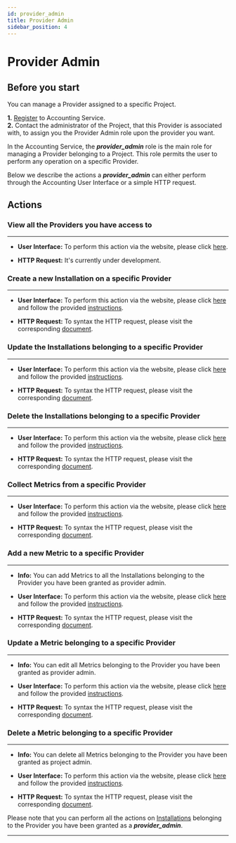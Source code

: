 ```yaml
---
id: provider_admin
title: Provider Admin
sidebar_position: 4
---
```


# Provider Admin

## Before you start

You can manage a Provider assigned to a specific Project.

**1.** [Register](/docs/guides/register.md) to Accounting Service.  
**2.** Contact the administrator of the Project, that this Provider is
associated with, to assign you the Provider Admin role upon the provider
you want.

In the Accounting Service, the **_provider_admin_** role is the main role
for managing a Provider belonging to a Project. This role permits the user
to perform any operation on a specific Provider.

Below we describe the actions a **_provider_admin_** can either perform
through the Accounting User Interface or a simple HTTP request.

## Actions

### View all the Providers you have access to

---

- **User Interface:**
  To perform this action via the website, please click [here](https://accounting.eosc-portal.eu/myProviders).

- **HTTP Request:**
  It's currently under development.

### Create a new Installation on a specific Provider

---

- **User Interface:**
  To perform this action via the website, please click [here](https://accounting.eosc-portal.eu/installations)
and follow the provided [instructions](https://argoeu.github.io/argo-accounting/docs/guides/ui_actions/installation#create-a-new-installation).

- **HTTP Request:**
  To syntax the HTTP request, please visit the corresponding [document](https://argoeu.github.io/argo-accounting/docs/api/installation#post---create-a-new-installation).

### Update the Installations belonging to a specific Provider

---

- **User Interface:**
  To perform this action via the website, please click [here](https://accounting.eosc-portal.eu/installations)
and follow the provided [instructions](https://argoeu.github.io/argo-accounting/docs/guides/ui_actions/installation#update-an-existing-installation).

- **HTTP Request:**
  To syntax the HTTP request, please visit the corresponding [document](https://argoeu.github.io/argo-accounting/docs/api/installation#patch---update-an-existing-installation).

### Delete the Installations belonging to a specific Provider

---

- **User Interface:**
  To perform this action via the website, please click [here](https://accounting.eosc-portal.eu/installations)
and follow the provided [instructions](https://argoeu.github.io/argo-accounting/docs/guides/ui_actions/installation#delete-an-existing-installation).

- **HTTP Request:**
  To syntax the HTTP request, please visit the corresponding [document](https://argoeu.github.io/argo-accounting/docs/api/installation#delete---delete-an-existing-installation).

### Collect Metrics from a specific Provider

---

- **User Interface:**
  To perform this action via the website, please click [here](https://accounting.eosc-portal.eu/myProviders)
and follow the provided [instructions](https://argoeu.github.io/argo-accounting/docs/guides/ui_actions/my_providers#collect-metrics-from-specific-provider).

- **HTTP Request:**
  To syntax the HTTP request, please visit the corresponding [document](https://argoeu.github.io/argo-accounting/docs/api/collect_metrics#get---collecting-metrics-from-specific-provider).

### Add a new Metric to a specific Provider

---

- **Info:**
  You can add Metrics to all the Installations belonging to the Provider you
have been granted as provider admin.

- **User Interface:**
  To perform this action via the website, please click [here](https://accounting.eosc-portal.eu/myProviders)
and follow the provided [instructions](https://argoeu.github.io/argo-accounting/docs/guides/ui_actions/my_providers#add-a-new-metric).

- **HTTP Request:**
  To syntax the HTTP request, please visit the corresponding [document](https://argoeu.github.io/argo-accounting/docs/api/metric#post---create-a-new-metric).

### Update a Metric belonging to a specific Provider

---

- **Info:**
  You can edit all Metrics belonging to the Provider you have been granted
as provider admin.

- **User Interface:**
  To perform this action via the website, please click [here](https://accounting.eosc-portal.eu/myProviders)
and follow the provided [instructions](https://argoeu.github.io/argo-accounting/docs/guides/ui_actions/my_providers#update-an-existing-metric).

- **HTTP Request:**
  To syntax the HTTP request, please visit the corresponding [document](https://argoeu.github.io/argo-accounting/docs/api/metric#patch---update-an-existing-metric).

### Delete a Metric belonging to a specific Provider

---

- **Info:**
  You can delete all Metrics belonging to the Provider you have been granted
as project admin.

- **User Interface:**
  To perform this action via the website, please click [here](https://accounting.eosc-portal.eu/myProviders)
and follow the provided [instructions](https://argoeu.github.io/argo-accounting/docs/guides/ui_actions/my_providers#delete-an-existing-metric).

- **HTTP Request:**
  To syntax the HTTP request, please visit the corresponding [document](https://argoeu.github.io/argo-accounting/docs/api/metric#delete---delete-an-existing-metric).

Please note that you can perform all the actions on [Installations](/docs/guides/installation_admin.md)
belonging to the Provider you have been granted as a **_provider_admin_**.

---
